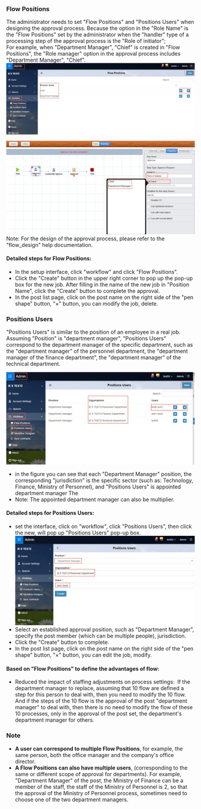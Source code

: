 ### Flow Positions
The administrator needs to set "Flow Positions" and "Positions Users" when designing the approval process. Because the option in the "Role Name" is the "Flow Positions" set by the administrator when the "handler" type of a processing step of the approval process is the "Role of initiator"; <br>
For example, when "Department Manager", "Chief" is created in "Flow Positions", the "Role manager" option in the approval process includes "Department Manager", "Chief".
 ![](images/positions1.png)
 
 ![](images/positions2.png)
 Note: For the design of the approval process, please refer to the "flow_design" help documentation.
 
#### Detailed steps for Flow Positions:
- In the setup interface, click "workflow" and click "Flow Positions".
- Click the "Create" button in the upper right corner to pop up the pop-up box for the new job. After filling in the name of the new job in "Position Name", click the "Create" button to complete the approval.
- In the post list page, click on the post name on the right side of the "pen shape" button, "×" button, you can modify the job, delete.
 
### Positions Users
"Positions Users" is similar to the position of an employee in a real job. Assuming "Position" is "department manager", "Positions Users" correspond to the department manager of the specific department, such as the "department manager" of the personnel department, the "department manager of the finance department", the "department manager" of the technical department.

![](images/positions3.png)
- in the figure you can see that each "Department Manager" position, the corresponding "jurisdiction" is the specific sector (such as: Technology, Finance, Ministry of Personnel), and "Positions Users" is appointed department manager The
- Note: The appointed department manager can also be multiplier.
 
#### Detailed steps for Positions Users:
- set the interface, click on "workflow", click "Positions Users", then click the new, will pop up "Positions Users" pop-up box.
 ![](images/positions4.png)
- Select an established approval position, such as "Department Manager", specify the post member (which can be multiple people), jurisdiction.
- Click the "Create" button to complete.
- In the post list page, click on the post name on the right side of the "pen shape" button, "×" button, you can edit the job, modify.
 
#### Based on "Flow Positions" to define the advantages of flow:
- Reduced the impact of staffing adjustments on process settings:
 If the department manager to replace, assuming that 10 flow are defined a step for this person to deal with, then you need to modify the 10 flow. And if the steps of the 10 flow is the approval of the post "department manager" to deal with, then there is no need to modify the flow of these 10 processes, only in the approval of the post set, the department's department manager for others.

### Note

- **A user can correspond to multiple Flow Positions**, for example, the same person, both the office manager and the company's office director.
- **A Flow Positions can also have multiple users**, (corresponding to the same or different scope of approval for departments). For example, "Department Manager" of the post, the Ministry of Finance can be a member of the staff, the staff of the Ministry of Personnel is 2, so that the approval of the Ministry of Personnel process, sometimes need to choose one of the two department managers.
